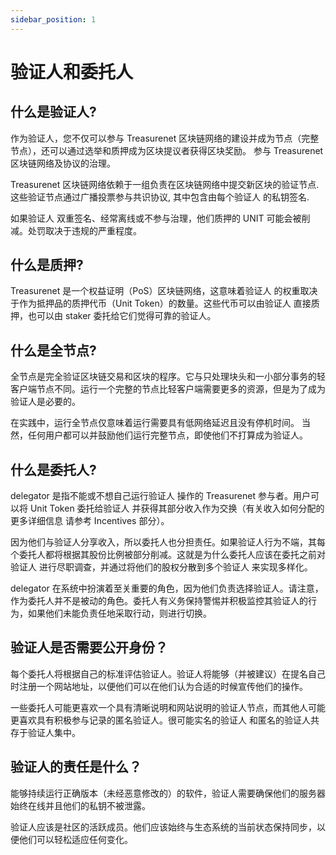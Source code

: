 ```yaml
---
sidebar_position: 1
---
```


# 验证人和委托人

## 什么是验证人?

作为验证人，您不仅可以参与 Treasurenet 区块链网络的建设并成为节点（完整节点），还可以通过选举和质押成为区块提议者获得区块奖励。 参与 Treasurenet 区块链网络及协议的治理。

Treasurenet 区块链网络依赖于一组负责在区块链网络中提交新区块的验证节点. 这些验证节点通过广播投票参与共识协议, 其中包含由每个验证人 的私钥签名.

如果验证人 双重签名、经常离线或不参与治理，他们质押的 UNIT 可能会被削减。处罚取决于违规的严重程度。

## 什么是质押?

Treasurenet 是一个权益证明（PoS）区块链网络，这意味着验证人 的权重取决于作为抵押品的质押代币（Unit Token）的数量。这些代币可以由验证人 直接质押，也可以由 staker 委托给它们觉得可靠的验证人。

## 什么是全节点?

全节点是完全验证区块链交易和区块的程序。它与只处理块头和一小部分事务的轻客户端节点不同。运行一个完整的节点比轻客户端需要更多的资源，但是为了成为验证人是必要的。

在实践中，运行全节点仅意味着运行需要具有低网络延迟且没有停机时间。 当然，任何用户都可以并鼓励他们运行完整节点，即使他们不打算成为验证人。

## 什么是委托人?

delegator 是指不能或不想自己运行验证人 操作的 Treasurenet 参与者。用户可以将 Unit Token 委托给验证人 并获得其部分收入作为交换（有关收入如何分配的更多详细信息 请参考 Incentives 部分）。

因为他们与验证人分享收入，所以委托人也分担责任。如果验证人行为不端，其每个委托人都将根据其股份比例被部分削减。这就是为什么委托人应该在委托之前对验证人 进行尽职调查，并通过将他们的股权分散到多个验证人 来实现多样化。

delegator 在系统中扮演着至关重要的角色，因为他们负责选择验证人。请注意，作为委托人并不是被动的角色。委托人有义务保持警惕并积极监控其验证人的行为，如果他们未能负责任地采取行动，则进行切换。

## 验证人是否需要公开身份？

每个委托人将根据自己的标准评估验证人。验证人将能够（并被建议）在提名自己时注册一个网站地址，以便他们可以在他们认为合适的时候宣传他们的操作。

一些委托人可能更喜欢一个具有清晰说明和网站说明的验证人节点，而其他人可能更喜欢具有积极参与记录的匿名验证人。很可能实名的验证人 和匿名的验证人共存于验证人集中。

## 验证人的责任是什么？

能够持续运行正确版本（未经恶意修改的）的软件，验证人需要确保他们的服务器始终在线并且他们的私钥不被泄露。

验证人应该是社区的活跃成员。他们应该始终与生态系统的当前状态保持同步，以便他们可以轻松适应任何变化。
